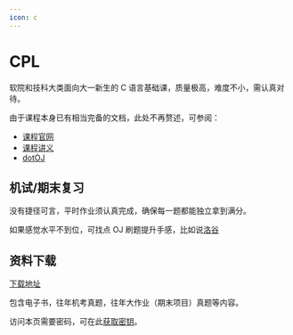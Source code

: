 ```yaml
---
icon: c
---
```


# CPL

软院和技科大类面向大一新生的 C 语言基础课，质量极高，难度不小，需认真对待。

由于课程本身已有相当完备的文档，此处不再赘述，可参阅：

* [课程官网](https://docs.cpl.icu)
* [课程讲义](https://njusecourse.feishu.cn/wiki/A1HzwviAgiFnQwkfRUWcVjqunLf)
* [dotOJ](https://public.oj.cpl.icu/)

## 机试/期末复习

没有捷径可言，平时作业须认真完成，确保每一题都能独立拿到满分。

如果感觉水平不到位，可找点 OJ 刷题提升手感，比如说[洛谷](https://www.luogu.com.cn/)

## 资料下载

[下载地址](https://go.cos.tg/cpl)

包含电子书，往年机考真题，往年大作业（期末项目）真题等内容。

访问本页需要密码，可在此[获取密钥](../instructions/get_password.md)。
